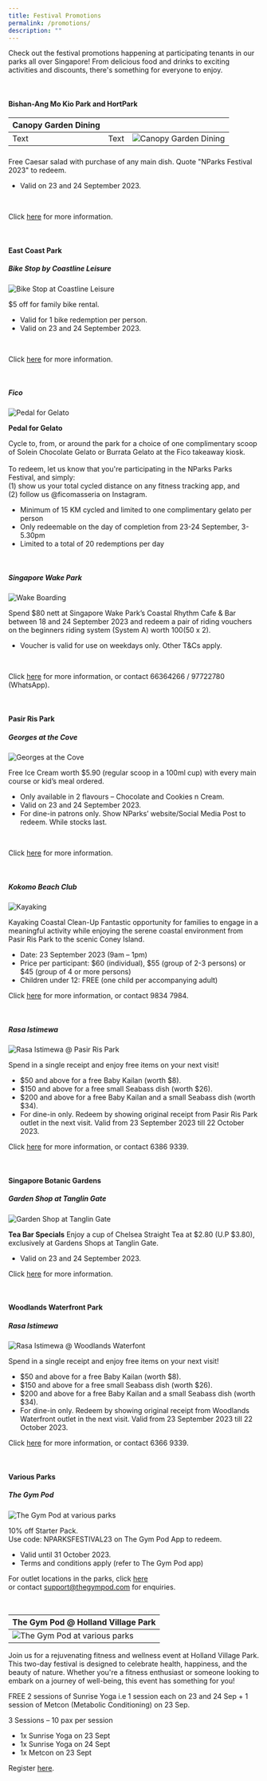```yaml
---
title: Festival Promotions
permalink: /promotions/
description: ""
---
```

Check out the festival promotions happening at participating tenants in our parks all over Singapore! From delicious food and drinks to exciting activities and discounts, there's something for everyone to enjoy. 

<br>

#### Bishan-Ang Mo Kio Park and HortPark 


| Canopy Garden Dining |  |  |
| -------- | -------- | -------- |
| Text     | Text     | ![Canopy Garden Dining](/images/canopy%20garden%20dining.jpg)      |



##### 


Free Caesar salad with purchase of any main dish. Quote "NParks Festival 2023" to redeem.

* Valid on 23 and 24 September 2023. 
<br>

Click [here](https://www.canopygardendining.com/) for more information.
 
 <br>

#### East Coast Park 

##### Bike Stop by Coastline Leisure
![Bike Stop at Coastline Leisure](/images/coastline%20leisure.jpg)

$5 off for family bike rental.  
* Valid for 1 bike redemption per person. 
* Valid on 23 and 24 September 2023. 
<br>

Click [here](www.coastlineleisure.com.sg) for more information.

<br>

##### Fico
![Pedal for Gelato](/images/gelato%20fico%201.jpeg)

**Pedal for Gelato**

Cycle to, from, or around the park for a choice of one complimentary scoop of Solein Chocolate Gelato or Burrata Gelato at the Fico takeaway kiosk. <br><br> To redeem, let us know that you're participating in the NParks Parks Festival, and simply:  <br> (1) show us your total cycled distance on any fitness tracking app, and <br>(2) follow us @ficomasseria on Instagram.

* Minimum of 15 KM cycled and limited to one complimentary gelato per person 
* Only redeemable on the day of completion from 23-24 September, 3-5.30pm
* Limited to a total of 20 redemptions per day 

<br>

##### Singapore Wake Park
![Wake Boarding](/images/sg%20wake%20park.jpeg)

Spend $80 nett at Singapore Wake Park’s Coastal Rhythm Cafe &amp; Bar between 18 and 24 September 2023 and redeem a pair of riding vouchers on the beginners riding system (System A) worth $100 ($50 x 2). 
* Voucher is valid for use on weekdays only. Other T&amp;Cs apply.  
<br>  

Click [here](www.singaporewakepark.com) for more information, or contact 66364266 / 97722780 (WhatsApp).



<br>


#### Pasir Ris Park

##### Georges at the Cove
![Georges at the Cove](/images/georges%20at%20the%20cove.jpg)

Free Ice Cream worth $5.90 (regular scoop in a 100ml cup) with every main course or kid’s meal ordered. 
* Only available in 2 flavours – Chocolate and Cookies n Cream. 
* Valid on 23 and 24 September 2023. 
* For dine-in patrons only. Show NParks’ website/Social Media Post to redeem. While stocks last.  
<br> 

Click [here](www.georges.com.sg) for more information.

<br>



##### Kokomo Beach Club 
![Kayaking](/images/kayaking%20expedition%20to%20coney%20island.jpeg)

Kayaking Coastal Clean-Up 
Fantastic opportunity for families to engage in a meaningful activity while enjoying the serene coastal environment from Pasir Ris Park to the scenic Coney Island. 
* Date: 23 September 2023 (9am – 1pm) 
* Price per participant: $60 (individual), $55 (group of 2-3 persons) or $45 (group of 4 or more persons) 
* Children under 12: FREE (one child per accompanying adult) 

Click [here](https://kokomo-beachclub.com/) for more information, or contact 9834 7984.

<br>


 
##### Rasa Istimewa
![Rasa Istimewa @ Pasir Ris Park](/images/rasa%20istimewa%20pasir%20ris%203.jpeg)

Spend in a single receipt and enjoy free items on your next visit! 
* $50 and above for a free Baby Kailan (worth $8). 
* $150 and above for a free small Seabass dish (worth $26). 
* $200 and above for a free Baby Kailan and a small Seabass dish (worth $34). 
* For dine-in only. Redeem by showing original receipt from Pasir Ris Park outlet in the next visit. Valid from 23 September 2023 till 22 October 2023. 

Click [here](https://www.rasaistimewa.sg/pasir-ris-park-menu) for more information, or contact 6386 9339.


<br>

#### Singapore Botanic Gardens

##### Garden Shop at Tanglin Gate
![Garden Shop at Tanglin Gate](/images/garden%20shop%20at%20tanglin%20gate.jpg)

**Tea Bar Specials**
Enjoy a cup of Chelsea Straight Tea at $2.80 (U.P $3.80), exclusively at Gardens Shops at Tanglin Gate. 
* Valid on 23 and 24 September 2023. 

Click [here](www.nparks.gov.sg/sbg/shop-and-dine/gardens-shops) for more information.

<br>



#### Woodlands Waterfront Park

##### Rasa Istimewa 
![Rasa Istimewa @ Woodlands Waterfont](/images/rasa%20istimewa%20@%20waterfront.jpg)

Spend in a single receipt and enjoy free items on your next visit! 
* $50 and above for a free Baby Kailan (worth $8). 
* $150 and above for a free small Seabass dish (worth $26). 
* $200 and above for a free Baby Kailan and a small Seabass dish (worth $34). 
* For dine-in only. Redeem by showing original receipt from Woodlands Waterfront outlet in the next visit. Valid from 23 September 2023 till 22 October 2023. 


Click [here](www.rasaistimewa.sg/woodlands-waterfront-menu) for more information, or contact 6366 9339.

<br>


#### Various Parks

##### The Gym Pod
![The Gym Pod at various parks](/images/the%20gym%20pod.jpg)

10% off Starter Pack.  
Use code: NPARKSFESTIVAL23 on The Gym Pod App to redeem.  
* Valid until 31 October 2023. 
* Terms and conditions apply (refer to The Gym Pod app) 

For outlet locations in the parks, click [here](https://www.thegympod.com/locations/ )  
or contact support@thegympod.com for enquiries.


<br>

| The Gym Pod @ Holland Village Park |
| -------- |
| ![The Gym Pod at various parks](/images/the%20gym%20pod.jpg)

Join us for a rejuvenating fitness and wellness event at Holland Village Park. This two-day festival is designed to celebrate health, happiness, and the beauty of nature. Whether you're a fitness enthusiast or someone looking to embark on a journey of well-being, this event has something for you! <br> 

FREE 2 sessions of Sunrise Yoga i.e 1 session each on 23 and 24 Sep + 1 session of Metcon (Metabolic Conditioning) on 23 Sep. <br>

3 Sessions – 10 pax per session
* 1x Sunrise Yoga on 23 Sept
* 1x Sunrise Yoga on 24 Sept
* 1x Metcon on 23 Sept

Register [here](https://5667agjbl30.typeform.com/to/ATwiUZSx).